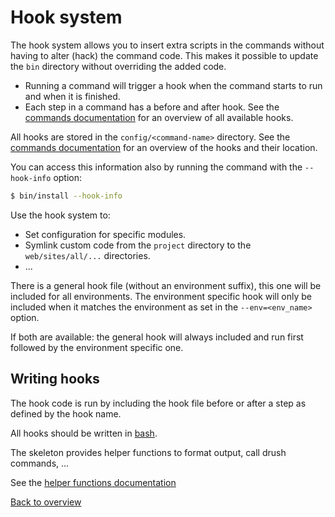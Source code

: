 # Hook system
The hook system allows you to insert extra scripts in the commands without
having to alter (hack) the command code. This makes it possible to update the
`bin` directory without overriding the added code.

- Running a command will trigger a hook when the command starts to run and when
  it is finished.
- Each step in a command has a before and after hook. See the
  [commands documentation][link-commands] for an overview of all available
  hooks.

All hooks are stored in the `config/<command-name>` directory. See the
[commands documentation][link-commands] for an overview of the hooks and their
location.

You can access this information also by running the command with the
`--hook-info` option:

```bash
$ bin/install --hook-info
```

Use the hook system to:
- Set configuration for specific modules.
- Symlink custom code from the `project` directory to the `web/sites/all/...`
  directories.
- ...

There is a general hook file (without an environment suffix), this one will be
included for all environments. The environment specific hook will only be
included when it matches the environment as set in the `--env=<env_name>`
option.

If both are available: the general hook will always included and run first
followed by the environment specific one.



## Writing hooks
The hook code is run by including the hook file before or after a step as
defined by the hook name.

All hooks should be written in [bash][link-bash].

The skeleton provides helper functions to format output, call drush commands,
...

See the [helper functions documentation][link-hooks-helpers]



[Back to overview][link-overview]



[link-commands]: README.md
[link-bash]: http://www.tldp.org/LDP/abs/html/
[link-hooks-helpers]: hooks-helpers.md

[link-overview]: README.md
